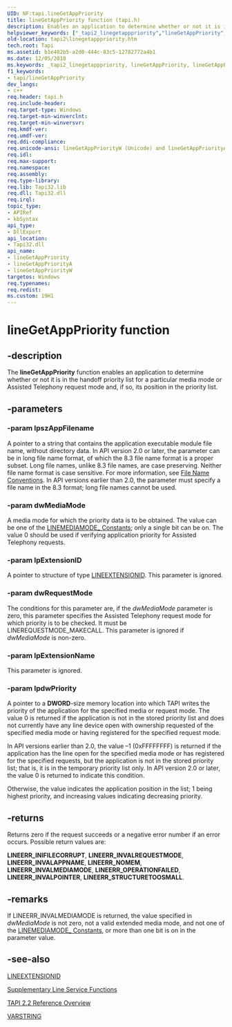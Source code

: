 ```yaml
---
UID: NF:tapi.lineGetAppPriority
title: lineGetAppPriority function (tapi.h)
description: Enables an application to determine whether or not it is in the handoff priority list for a particular media mode or Assisted Telephony request mode and, if so, its position in the priority list.
helpviewer_keywords: ["_tapi2_linegetapppriority","lineGetAppPriority","lineGetAppPriority function [TAPI 2.2]","lineGetAppPriorityA","lineGetAppPriorityW","tapi/lineGetAppPriority","tapi/lineGetAppPriorityA","tapi/lineGetAppPriorityW","tapi2.linegetapppriority"]
old-location: tapi2\linegetapppriority.htm
tech.root: Tapi
ms.assetid: b1e402b5-a2d0-444c-83c5-12782772a4b1
ms.date: 12/05/2018
ms.keywords: _tapi2_linegetapppriority, lineGetAppPriority, lineGetAppPriority function [TAPI 2.2], lineGetAppPriorityA, lineGetAppPriorityW, tapi/lineGetAppPriority, tapi/lineGetAppPriorityA, tapi/lineGetAppPriorityW, tapi2.linegetapppriority
f1_keywords:
- tapi/lineGetAppPriority
dev_langs:
- c++
req.header: tapi.h
req.include-header: 
req.target-type: Windows
req.target-min-winverclnt: 
req.target-min-winversvr: 
req.kmdf-ver: 
req.umdf-ver: 
req.ddi-compliance: 
req.unicode-ansi: lineGetAppPriorityW (Unicode) and lineGetAppPriorityA (ANSI)
req.idl: 
req.max-support: 
req.namespace: 
req.assembly: 
req.type-library: 
req.lib: Tapi32.lib
req.dll: Tapi32.dll
req.irql: 
topic_type:
- APIRef
- kbSyntax
api_type:
- DllExport
api_location:
- Tapi32.dll
api_name:
- lineGetAppPriority
- lineGetAppPriorityA
- lineGetAppPriorityW
targetos: Windows
req.typenames: 
req.redist: 
ms.custom: 19H1
---
```


# lineGetAppPriority function


## -description


The 
<b>lineGetAppPriority</b> function enables an application to determine whether or not it is in the handoff priority list for a particular media mode or Assisted Telephony request mode and, if so, its position in the priority list.


## -parameters




### -param lpszAppFilename

A pointer to a string that contains the application executable module file name, without directory data. In API version 2.0 or later, the parameter can be in long file name format, of which the 8.3 file name format is a proper subset. Long file names, unlike 8.3 file names, are case preserving. Neither file name format is case sensitive. For more information, see 
<a href="https://docs.microsoft.com/windows/desktop/FileIO/naming-a-file">File Name Conventions</a>. In API versions earlier than 2.0, the parameter must specify a file name in the 8.3 format; long file names cannot be used.


### -param dwMediaMode

A media mode for which the priority data is to be obtained. The value can be one of the 
<a href="https://docs.microsoft.com/windows/desktop/Tapi/linemediamode--constants">LINEMEDIAMODE_ Constants</a>; only a single bit can be on. The value 0 should be used if verifying application priority for Assisted Telephony requests.


### -param lpExtensionID

A pointer to structure of type 
<a href="https://docs.microsoft.com/windows/desktop/api/tapi/ns-tapi-lineextensionid">LINEEXTENSIONID</a>. This parameter is ignored.


### -param dwRequestMode

The conditions for this parameter are, if the <i>dwMediaMode</i> parameter is zero, this parameter specifies the Assisted Telephony request mode for which priority is to be checked. It must be LINEREQUESTMODE_MAKECALL. This parameter is ignored if <i>dwMediaMode</i> is non-zero.


### -param lpExtensionName

This parameter is ignored.


### -param lpdwPriority

A pointer to a <b>DWORD</b>-size memory location into which TAPI writes the priority of the application for the specified media or request mode. The value 0 is returned if the application is not in the stored priority list and does not currently have any line device open with ownership requested of the specified media mode or having registered for the specified request mode. 




In API versions earlier than 2.0, the value –1 (0xFFFFFFFF) is returned if the application has the line open for the specified media mode or has registered for the specified requests, but the application is not in the stored priority list; that is, it is in the temporary priority list only. In API version 2.0 or later, the value 0 is returned to indicate this condition.

Otherwise, the value indicates the application position in the list; 1 being highest priority, and increasing values indicating decreasing priority.


## -returns



Returns zero if the request succeeds or a negative error number if an error occurs. Possible return values are:

<b>LINEERR_INIFILECORRUPT</b>, <b>LINEERR_INVALREQUESTMODE</b>, <b>LINEERR_INVALAPPNAME</b>, <b>LINEERR_NOMEM</b>, <b>LINEERR_INVALMEDIAMODE</b>, <b>LINEERR_OPERATIONFAILED</b>, <b>LINEERR_INVALPOINTER</b>, <b>LINEERR_STRUCTURETOOSMALL</b>.




## -remarks



If LINEERR_INVALMEDIAMODE is returned, the value specified in <i>dwMediaMode</i> is not zero, not a valid extended media mode, and not one of the 
<a href="https://docs.microsoft.com/windows/desktop/Tapi/linemediamode--constants">LINEMEDIAMODE_ Constants</a>, or more than one bit is on in the parameter value.




## -see-also




<a href="https://docs.microsoft.com/windows/desktop/api/tapi/ns-tapi-lineextensionid">LINEEXTENSIONID</a>



<a href="https://docs.microsoft.com/windows/desktop/Tapi/supplementary-line-service-functions">Supplementary Line Service Functions</a>



<a href="https://docs.microsoft.com/windows/desktop/Tapi/tapi-2-2-reference">TAPI 2.2 Reference Overview</a>



<a href="https://docs.microsoft.com/windows/desktop/api/tapi/ns-tapi-varstring">VARSTRING</a>
 

 


